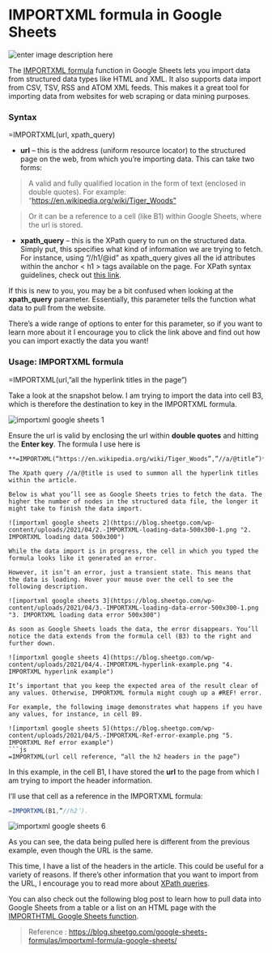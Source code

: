 
 IMPORTXML formula in Google Sheets
 ==
 ![enter image description here](https://blog.sheetgo.com/wp-content/uploads/2017/03/google-sheets-blog-images-05.png)

The  [IMPORTXML formula](https://support.google.com/docs/answer/3093342)  function in Google Sheets lets you import data from structured data types like HTML and XML. It also supports data import from CSV, TSV, RSS and ATOM XML feeds. This makes it a great tool for importing data from websites for web scraping or data mining purposes.

### Syntax

=IMPORTXML(url, xpath_query)

-   **url**  – this is the address (uniform resource locator) to the structured page on the web, from which you’re importing data. This can take two forms:

> A valid and fully qualified location in the form of text (enclosed in double quotes). For example: “https://en.wikipedia.org/wiki/Tiger_Woods”

> Or it can be a reference to a cell (like B1) within Google Sheets, where the url is stored.

-   **xpath_query**  – this is the XPath query to run on the structured data. Simply put, this specifies what kind of information we are trying to fetch. For instance, using “//h1/@id” as xpath_query gives all the id attributes within the anchor < h1 > tags available on the page. For XPath syntax guidelines, check out  [this link](https://www.w3schools.com/xml/xpath_syntax.asp).

If this is new to you, you may be a bit confused when looking at the  **xpath_query**  parameter. Essentially, this parameter tells the function what data to pull from the website.

There’s a wide range of options to enter for this parameter, so if you want to learn more about it I encourage you to click the link above and find out how you can import exactly the data you want!

### Usage: IMPORTXML formula

=IMPORTXML(url,”all the hyperlink titles in the page”)

Take a look at the snapshot below. I am trying to import the data into cell B3, which is therefore the destination to key in the IMPORTXML formula.

![importxml google sheets 1](https://blog.sheetgo.com/wp-content/uploads/2021/04/1.-IMPORTXML-function-info.png "1. IMPORTXML function info")

Ensure the url is valid by enclosing the url within  **double quotes**  and hitting the  **Enter key**. The formula I use here is  
```
**=IMPORTXML(“https://en.wikipedia.org/wiki/Tiger_Woods”,”//a/@title”)**.

The Xpath query //a/@title is used to summon all the hyperlink titles within the article.

Below is what you’ll see as Google Sheets tries to fetch the data. The higher the number of nodes in the structured data file, the longer it might take to finish the data import.

![importxml google sheets 2](https://blog.sheetgo.com/wp-content/uploads/2021/04/2.-IMPORTXML-loading-data-500x300-1.png "2. IMPORTXML loading data 500x300")

While the data import is in progress, the cell in which you typed the formula looks like it generated an error.

However, it isn’t an error, just a transient state. This means that the data is loading. Hover your mouse over the cell to see the following description.

![importxml google sheets 3](https://blog.sheetgo.com/wp-content/uploads/2021/04/3.-IMPORTXML-loading-data-error-500x300-1.png "3. IMPORTXML loading data error 500x300")

As soon as Google Sheets loads the data, the error disappears. You’ll notice the data extends from the formula cell (B3) to the right and further down.

![importxml google sheets 4](https://blog.sheetgo.com/wp-content/uploads/2021/04/4.-IMPORTXML-hyperlink-example.png "4. IMPORTXML hyperlink example")

It’s important that you keep the expected area of the result clear of any values. Otherwise, IMPORTXML formula might cough up a #REF! error.

For example, the following image demonstrates what happens if you have any values, for instance, in cell B9.

![importxml google sheets 5](https://blog.sheetgo.com/wp-content/uploads/2021/04/5.-IMPORTXML-Ref-error-example.png "5. IMPORTXML Ref error example")
```js
=IMPORTXML(url cell reference, “all the h2 headers in the page”)
```
In this example, in the cell B1, I have stored the  **url**  to the page from which I am trying to import the header information.

I’ll use that cell as a reference in the IMPORTXML formula:  
```js
=IMPORTXML(B1,”//h2″).
```
![importxml google sheets 6](https://blog.sheetgo.com/wp-content/uploads/2021/04/6.-IMPORTXML-headers-example.png "6. IMPORTXML headers example")

As you can see, the data being pulled here is different from the previous example, even though the URL is the same.

This time, I have a list of the headers in the article. This could be useful for a variety of reasons. If there’s other information that you want to import from the URL, I encourage you to read more about  [XPath queries](https://www.w3schools.com/xml/xpath_syntax.asp).

You can also check out the following blog post to learn how to pull data into Google Sheets from a table or a list on an HTML page with the  [IMPORTHTML Google Sheets function](https://blog.sheetgo.com/google-sheets-formulas/importhtml-formula-google-sheets/).


> Reference : https://blog.sheetgo.com/google-sheets-formulas/importxml-formula-google-sheets/
<!--stackedit_data:
eyJoaXN0b3J5IjpbLTQ4MTQzNzQ1OF19
-->
